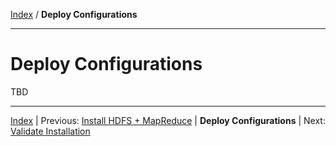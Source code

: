 [Index](./index.md) / **Deploy Configurations**

------

Deploy Configurations
==========


TBD



------

[Index](./index.md)
|
Previous: [Install HDFS + MapReduce](./install-hdfs-mapreduce.md)
|
**Deploy Configurations**
|
Next: [Validate Installation](./validate-install.md)